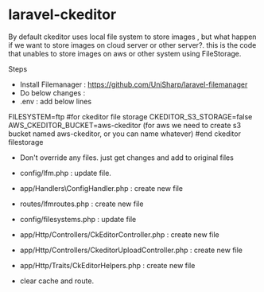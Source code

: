 # laravel-ckeditor
By default ckeditor uses local file system to store images , but what happen if we want to store images on cloud server or other server?. this is the code that unables to store images on aws or other system using FileStorage. 

Steps
- Install Filemanager : https://github.com/UniSharp/laravel-filemanager
- Do below changes :
- .env : add below lines

FILESYSTEM=ftp
#for ckeditor file storage
CKEDITOR_S3_STORAGE=false
AWS_CKEDITOR_BUCKET=aws-ckeditor (for aws we need to create s3 bucket named aws-ckeditor, or you can name whatever)
#end ckeditor filestorage

- Don't override any files. just get changes and add to original files

- config/lfm.php : update file.

- app/Handlers\ConfigHandler.php : create new file

- routes/lfmroutes.php : create new file

- config/filesystems.php : update file

- app/Http/Controllers/CkEditorController.php : create new file

- app/Http/Controllers/CkeditorUploadController.php : create new file

- app/Http/Traits/CkEditorHelpers.php : create new file

- clear cache and route.

